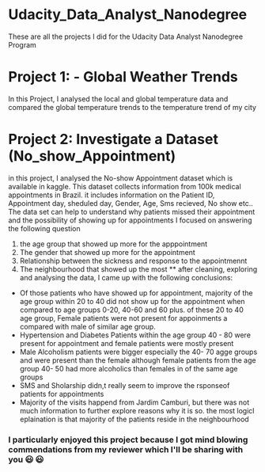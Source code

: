 # Udacity_Data_Analyst_Nanodegree
These are all the projects I did for the Udacity Data Analyst Nanodegree Program

# Project 1: - Global Weather Trends
In this Project, I analysed the local and global temperature data and compared the global temperature trends to the temperature trend of my city

# Project 2: Investigate a Dataset (No_show_Appointment)
in this project, I analysed the No-show Appointment dataset which is available in kaggle. This dataset collects information from 100k medical appointments in Brazil. it includes information on the Patient ID, Appointment day, sheduled day, Gender, Age, Sms recieved, No show etc.. The data set can help to understand why patients missed their appointment and the possibility of showing up for appointments I focused on answering the following question

1. the age group that showed up more for the apppointment
2. The gender that showed up more for the appointment
3. Relationship between the sickness and response to the appointmennt
4. The neighbourhood that showed up the most
** after cleaning, exploring and analysing the data, I came up with the following conclusions:
- Of those patients who have showed up for appointment, majority of the age group within 20 to 40 did not show up for the appointment when compared to age groups 0-20, 40-60 and 60 plus. of these 20 to 40 age group, Female patients were not present for appoinments a compared with male of similar age group.
- Hypertension and Diabetes Patients within the age group 40 - 80 were present for appointment and female patients were mostly present
- Male Alcoholism patients were bigger especially the 40- 70 agge groups and were present than the female although female patients from the age group 40- 50 had more alcoholics than females in of the same age groups
- SMS and Sholarship didn,t really seem to improve the rsponseof patients for appointments
- Majority of the visits happend from Jardim Camburi, but there was not much information to further explore reasons why it is so. the most logicl eplaination is that majority of the patients reside in the neighbourhood
### I particularly enjoyed this project because I got mind blowing commendations from my reviewer which I'll be sharing with you 😃 😃
